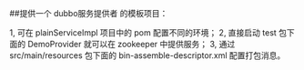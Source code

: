 ##提供一个 dubbo服务提供者 的模板项目：

1, 可在 plainServiceImpl 项目中的 pom 配置不同的环境； 
2, 直接启动 test 包下面的 DemoProvider 就可以在 zookeeper 中提供服务； 
3, 通过 src/main/resources 包下面的 bin-assemble-descriptor.xml 配置打包消息。 
